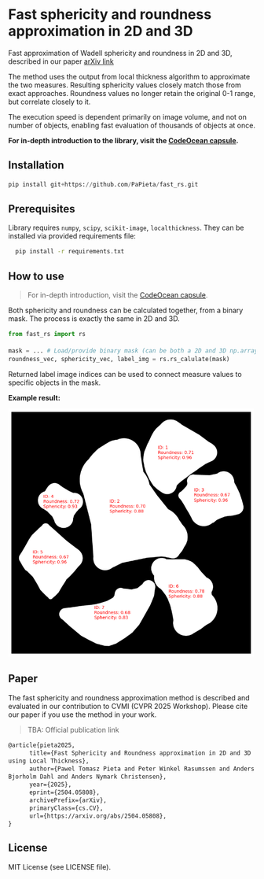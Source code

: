 # Fast sphericity and roundness approximation in 2D and 3D 

Fast approximation of Wadell sphericity and roundness in 2D and 3D, described in our paper [arXiv link](https://arxiv.org/abs/2504.05808)

The method uses the output from local thickness algorithm to approximate the two measures. Resulting sphericity values closely match those from exact approaches. Roundness values no longer retain the original 0-1 range, but correlate closely to it.

The execution speed is dependent primarily on image volume, and not on number of objects, enabling fast evaluation of thousands of objects at once.

**For in-depth introduction to the library, visit the [CodeOcean capsule](https://codeocean.com/capsule/9246661/tree/v1).**

## Installation

``` python
pip install git+https://github.com/PaPieta/fast_rs.git
```

## Prerequisites

Library requires ```numpy```, ```scipy```, ```scikit-image```, ```localthickness```. They can be installed via provided requirements file:

```sh
  pip install -r requirements.txt
```

## How to use

>For in-depth introduction, visit the [CodeOcean capsule](https://codeocean.com/capsule/9246661/tree/v1).

Both sphericity and roundness can be calculated together, from a binary mask. The process is exactly the same in 2D and 3D.

``` python
from fast_rs import rs

mask = ... # Load/provide binary mask (can be both a 2D and 3D np.array)
roundness_vec, sphericity_vec, label_img = rs.rs_calulate(mask)
```

Returned label image indices can be used to connect measure values to specific objects in the mask.

**Example result:**

<img src="doc_img\demo_img.png" alt="drawing" width="500"/>

## Paper

The fast sphericity and roundness approximation method is described and evaluated in our contribution to CVMI (CVPR 2025 Workshop). Please cite our paper if you use the method in your work.

> TBA: Official publication link

```
@article{pieta2025,
      title={Fast Sphericity and Roundness approximation in 2D and 3D using Local Thickness}, 
      author={Pawel Tomasz Pieta and Peter Winkel Rasumssen and Anders Bjorholm Dahl and Anders Nymark Christensen},
      year={2025},
      eprint={2504.05808},
      archivePrefix={arXiv},
      primaryClass={cs.CV},
      url={https://arxiv.org/abs/2504.05808}, 
}
```

## License

MIT License (see LICENSE file).